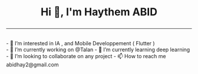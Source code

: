 # <p align="center">  Hi 👋, I'm Haythem ABID </p>
<hr class="dashed"> <br>
- 👀 I’m interested in IA , and Mobile Developpement ( Flutter ) <br>
- 🔭 I’m currently working on @Talan
- 🌱 I’m currently learning deep learning
- 💞️ I’m looking to collaborate on any project
- 📫 How to reach me abidhay2@gmail.com

<!---
HaythemAbid/HaythemAbid is a ✨ special ✨ repository because its `README.md` (this file) appears on your GitHub profile.
You can click the Preview link to take a look at your changes.
--->
